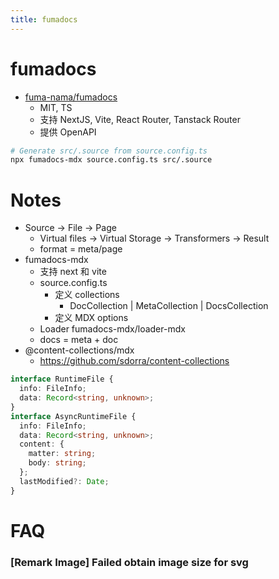 ```yaml
---
title: fumadocs
---
```


# fumadocs

- [fuma-nama/fumadocs](https://github.com/fuma-nama/fumadocs)
  - MIT, TS
  - 支持 NextJS, Vite, React Router, Tanstack Router
  - 提供 OpenAPI

```bash
# Generate src/.source from source.config.ts
npx fumadocs-mdx source.config.ts src/.source
```

# Notes

- Source -> File -> Page
  - Virtual files -> Virtual Storage -> Transformers -> Result
  - format = meta/page
- fumadocs-mdx
  - 支持 next 和 vite
  - source.config.ts
    - 定义 collections
      - DocCollection | MetaCollection | DocsCollection
    - 定义 MDX options
  - Loader fumadocs-mdx/loader-mdx
  - docs = meta + doc
- @content-collections/mdx
  - https://github.com/sdorra/content-collections

```ts
interface RuntimeFile {
  info: FileInfo;
  data: Record<string, unknown>;
}
interface AsyncRuntimeFile {
  info: FileInfo;
  data: Record<string, unknown>;
  content: {
    matter: string;
    body: string;
  };
  lastModified?: Date;
}
```

# FAQ

### [Remark Image] Failed obtain image size for svg
